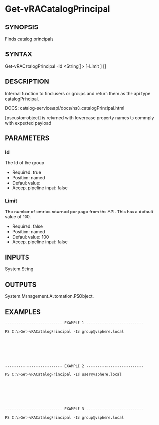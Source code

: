 # Get-vRACatalogPrincipal

## SYNOPSIS
    
Finds catalog principals

## SYNTAX
 Get-vRACatalogPrincipal -Id <String[]> [-Limit <String>] [<CommonParameters>]    

## DESCRIPTION

Internal function to find users or groups and return them as the api type catalogPrincipal.  

DOCS: catalog-service/api/docs/ns0_catalogPrincipal.html

[pscustomobject] is returned with lowercase property names to commply with expected payload

## PARAMETERS


### Id

The Id of the group

* Required: true
* Position: named
* Default value: 
* Accept pipeline input: false

### Limit

The number of entries returned per page from the API. This has a default value of 100.

* Required: false
* Position: named
* Default value: 100
* Accept pipeline input: false

## INPUTS

System.String

## OUTPUTS

System.Management.Automation.PSObject.

## EXAMPLES
```
-------------------------- EXAMPLE 1 --------------------------

PS C:\>Get-vRACatalogPrincipal -Id group@vsphere.local







-------------------------- EXAMPLE 2 --------------------------

PS C:\>Get-vRACatalogPrincipal -Id user@vsphere.local







-------------------------- EXAMPLE 3 --------------------------

PS C:\>Get-vRACatalogPrincipal -Id group@vsphere.local
```

